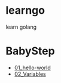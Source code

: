 # learngo
learn golang 

# BabyStep 
* [01_hello-world](https://github.com/MJ-Kim-dev/learngo/tree/master/01_hello-world)
* [02_Variables](https://github.com/MJ-Kim-dev/learngo/tree/master/02_Variables)
